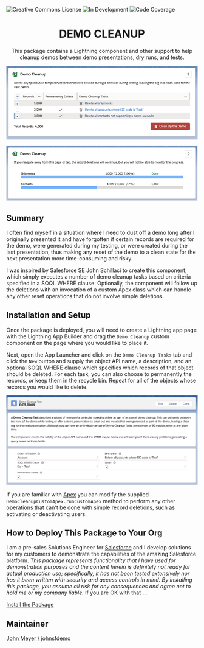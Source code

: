 ![Creative Commons License](https://img.shields.io/badge/license-Creative%20Commons-success) ![In Development](https://img.shields.io/badge/status-Released-success) ![Code Coverage](https://img.shields.io/badge/code%20coverage-90%25-success)


<h1 align="center">DEMO CLEANUP</h1>
<p align="center">
This package contains a Lightning component and other support to help cleanup demos between demo presentations, dry runs, and tests.
</p>

![Demo Cleanup](/images/Demo_Cleanup.png)

![Demo Cleanup Progress](/images/Demo_Cleanup_Progress.png)

## Summary

I often find myself in a situation where I need to dust off a demo long after I originally presented it and have forgotten if certain records are required for the demo, were generated during my testing, or were created during the last presentation, thus making any reset of the demo to a clean state for the next presentation more time-consuming and risky.

I was inspired by Salesforce SE John Schillaci to create this component, which simply executes a number of demo cleanup tasks based on criteria specified in a SOQL WHERE clause.  Optionally, the component will follow up the deletions with an invocation of a custom Apex class which can handle any other reset operations that do not involve simple deletions.

## Installation and Setup

Once the package is deployed, you will need to create a Lightning app page with the Lightning App Builder and drag the `Demo Cleanup` custom component on the page where you would like to place it.

Next, open the App Launcher and click on the `Demo Cleanup Tasks` tab and click the `New` button and supply the object API name, a description, and an optional SOQL WHERE clause which specifies which records of that object should be deleted. For each task, you can also choose to permanently the records, or keep them in the recycle bin. Repeat for all of the objects whose records you would like to delete.

![Demo Cleanup Task](/images/Demo_Cleanup_Task.png)

If you are familiar with [Apex](https://developer.salesforce.com/docs/atlas.en-us.apexcode.meta/apexcode/apex_intro_what_is_apex.htm) you can modify the supplied `DemoCleanupCustomApex.runCustomApex` method to perform any other operations that can't be done with simple record deletions, such as activating or deactivating users.


## How to Deploy This Package to Your Org

I am a pre-sales Solutions Engineer for [Salesforce](https://www.salesforce.com) and I develop solutions for my customers to demonstrate the capabilities of the amazing Salesforce platform. *This package represents functionality that I have used for demonstration purposes  and the content herein is definitely not ready for actual production use; specifically, it has not been tested extensively nor has it been written with security and access controls in mind. By installing this package, you assume all risk for any consequences and agree not to hold me or my company liable.*  If you are OK with that ...

[Install the Package](https://login.salesforce.com/packaging/installPackage.apexp?p0=04t2E000003obwIQAQ)

## Maintainer

[John Meyer / johnsfdemo](https://github.com/johnsfdemo)

